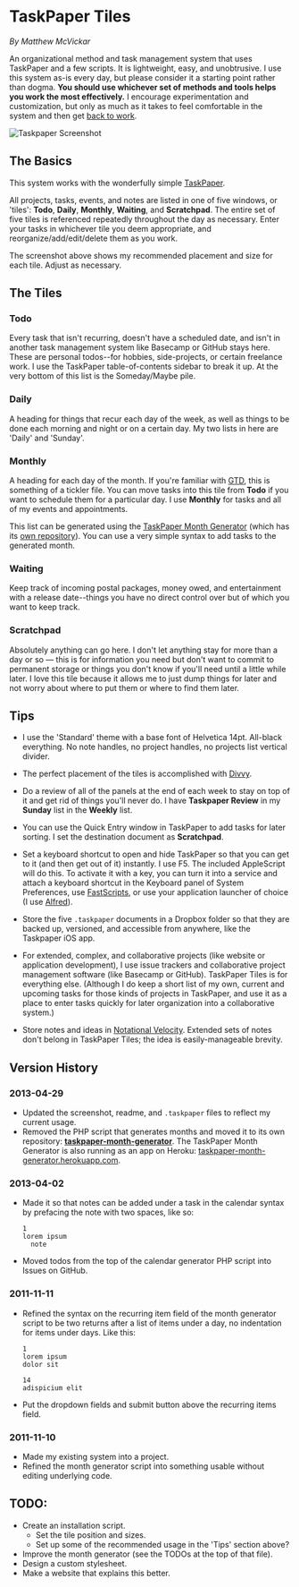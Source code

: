 # TaskPaper Tiles

*By Matthew McVickar*

An organizational method and task management system that uses TaskPaper and a few scripts. It is lightweight, easy, and unobtrusive. I use this system as-is every day, but please consider it a starting point rather than dogma. **You should use whichever set of methods and tools helps you work the most effectively.** I encourage experimentation and customization, but only as much as it takes to feel comfortable in the system and then get [back to work](http://5by5.tv/b2w).

![Taskpaper Screenshot](https://github.com/matthewmcvickar/taskpapertiles/blob/master/screenshot.png?raw=true)

## The Basics

This system works with the wonderfully simple [TaskPaper](http://www.hogbaysoftware.com/products/taskpaper).

All projects, tasks, events, and notes are listed in one of five windows, or 'tiles': **Todo**, **Daily**, **Monthly**, **Waiting**, and **Scratchpad**. The entire set of five tiles is referenced repeatedly throughout the day as necessary. Enter your tasks in whichever tile you deem appropriate, and reorganize/add/edit/delete them as you work.

The screenshot above shows my recommended placement and size for each tile. Adjust as necessary.

## The Tiles

### Todo

Every task that isn't recurring, doesn't have a scheduled date, and isn't in another task management system like Basecamp or GitHub stays here. These are personal todos--for hobbies, side-projects, or certain freelance work. I use the TaskPaper table-of-contents sidebar to break it up. At the very bottom of this list is the Someday/Maybe pile.

### Daily

A heading for things that recur each day of the week, as well as things to be done each morning and night or on a certain day. My two lists in here are 'Daily' and 'Sunday'.

### Monthly

A heading for each day of the month. If you're familiar with [GTD](http://www.davidco.com/about-gtd), this is something of a tickler file. You can move tasks into this tile from **Todo** if you want to schedule them for a particular day. I use **Monthly** for tasks and all of my events and appointments.

This list can be generated using the [TaskPaper Month Generator](http://taskpaper-month-generator.herokuapp.com) (which has its [own repository](https://github.com/matthewmcvickar/taskpaper-month-generator)). You can use a very simple syntax to add tasks to the generated month.

### Waiting

Keep track of incoming postal packages, money owed, and entertainment with a release date--things you have no direct control over but of which you want to keep track.

### Scratchpad

Absolutely anything can go here. I don't let anything stay for more than a day or so — this is for information you need but don't want to commit to permanent storage or things you don't know if you'll need until a little while later. I love this tile because it allows me to just dump things for later and not worry about where to put them or where to find them later.

## Tips

- I use the 'Standard' theme with a base font of Helvetica 14pt. All-black everything. No note handles, no project handles, no projects list vertical divider.

- The perfect placement of the tiles is accomplished with [Divvy](http://mizage.com/divvy/).

- Do a review of all of the panels at the end of each week to stay on top of it and get rid of things you'll never do. I have **Taskpaper Review** in my **Sunday** list in the **Weekly** list.

- You can use the Quick Entry window in TaskPaper to add tasks for later sorting. I set the destination document as **Scratchpad**.

- Set a keyboard shortcut to open and hide TaskPaper so that you can get to it (and then get out of it) instantly. I use F5. The included AppleScript will do this. To activate it with a key, you can turn it into a service and attach a keyboard shortcut in the Keyboard panel of System Preferences, use [FastScripts](http://www.red-sweater.com/fastscripts/), or use your application launcher of choice (I use [Alfred](http://www.alfredapp.com/)).

- Store the five `.taskpaper` documents in a Dropbox folder so that they are backed up, versioned, and accessible from anywhere, like the Taskpaper iOS app.

- For extended, complex, and collaborative projects (like website or application development), I use issue trackers and collaborative project management software (like Basecamp or GitHub). TaskPaper Tiles is for everything else. (Although I do keep a short list of my own, current and upcoming tasks for those kinds of projects in TaskPaper, and use it as a place to enter tasks quickly for later organization into a collaborative system.)

- Store notes and ideas in [Notational Velocity](http://notational.net/). Extended sets of notes don't belong in TaskPaper Tiles; the idea is easily-manageable brevity.

## Version History

### 2013-04-29

- Updated the screenshot, readme, and `.taskpaper` files to reflect my current usage.
- Removed the PHP script that generates months and moved it to its own repository: **[taskpaper-month-generator](https://github.com/matthewmcvickar/taskpaper-month-generator)**. The TaskPaper Month Generator is also running as an app on Heroku: [taskpaper-month-generator.herokuapp.com](http://taskpaper-month-generator.herokuapp.com).

### 2013-04-02

- Made it so that notes can be added under a task in the calendar syntax by prefacing the note with two spaces, like so:

    ```
    1
    lorem ipsum
      note
    ```

- Moved todos from the top of the calendar generator PHP script into Issues on GitHub.

### 2011-11-11

- Refined the syntax on the recurring item field of the month generator script to be two returns after a list of items under a day, no indentation for items under days. Like this:

    ```
    1
    lorem ipsum
    dolor sit

    14
    adispicium elit
    ```

- Put the dropdown fields and submit button above the recurring items field.

### 2011-11-10

- Made my existing system into a project.
- Refined the month generator script into something usable without editing underlying code.

## TODO:

- Create an installation script.
	- Set the tile position and sizes.
	- Set up some of the recommended usage in the 'Tips' section above?
- Improve the month generator (see the TODOs at the top of that file).
- Design a custom stylesheet.
- Make a website that explains this better.
